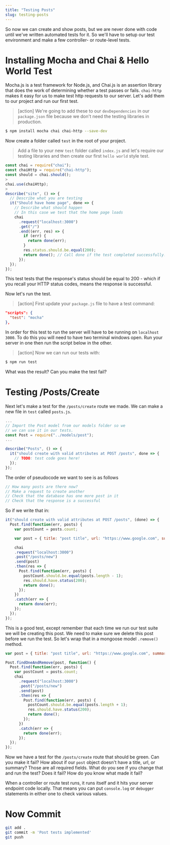 ```yaml
---
title: "Testing Posts"
slug: testing-posts
---
```


So now we can create and show posts, but we are never done with code until we've written automated tests for it. So we'll have to setup our test environment and make a few controller- or route-level tests.

# Installing Mocha and Chai & Hello World Test

Mocha.js is a test framework for Node.js, and Chai.js is an assertion library that does the work of determining whether a test passes or fails. `chai-http` makes it easy for us to make test http requests to our server. Let's add them to our project and run our first test.

> [action]
> We're going to add these to our `devDependencies` in our `package.json` file because we don't need the testing libraries in production.
>
```bash
$ npm install mocha chai chai-http --save-dev
```
>
Now create a folder called `test` in the root of your project.
>
> Add a file to your new `test` folder called `index.js` and let's require our testing libraries and then create our first `hello world` style test.
>
```js
const chai = require("chai");
const chaiHttp = require("chai-http");
const should = chai.should();
>
chai.use(chaiHttp);
>
describe("site", () => {
  // Describe what you are testing
  it("Should have home page", done => {
    // Describe what should happen
    // In this case we test that the home page loads
    chai
      .request("localhost:3000")
      .get("/")
      .end((err, res) => {
        if (err) {
          return done(err);
        }
        res.status.should.be.equal(200);
        return done(); // Call done if the test completed successfully.
      });
  });
});
```

This test tests that the response's status should be equal to 200 - which if you recall your HTTP status codes, means the response is successful.

Now let's run the test.

> [action]
>First update your `package.js` file to have a test command:
>
```json
"scripts": {
  "test": "mocha"
},
```

In order for this test to run the server will have to be running on `localhost 3000`. To do this you will need to have two terminal windows open. Run your server in one then run the script below in the other.

>[action]
> Now we can run our tests with:
>
```bash
$ npm run test
```

What was the result? Can you make the test fail?

# Testing /Posts/Create

Next let's make a test for the `/posts/create` route we made. We can make a new file in `test` called `posts.js`.

```js
...
// Import the Post model from our models folder so we
// we can use it in our tests.
const Post = require("../models/post");
...

describe("Posts", () => {
  it("should create with valid attributes at POST /posts", done => {
    // TODO: test code goes here!
  });
});
```

The order of pseudocode we want to see is as follows

```js
// How many posts are there now?
// Make a request to create another
// Check that the database has one more post in it
// Check that the response is a successful
```

So if we write that in:

```js
it("should create with valid attributes at POST /posts", (done) => {
  Post.find(function(err, posts) {
    var postCount = posts.count;

    var post = { title: "post title", url: "https://www.google.com", summary: "post summary" };

    chai
    .request("localhost:3000")
    .post("/posts/new")
    .send(post)
    .then(res => {
      Post.find(function(err, posts) {
        postCount.should.be.equal(posts.length - 1);
        res.should.have.status(200);
        return done();
      });
    })
    .catch(err => {
      return done(err);
    });
  });
});
```

This is a good test, except remember that each time we run our test suite we will be creating this post. We need to make sure we delete this post before we run the test. So let's wrap that in a mongoose model `.remove()` method.



```js
var post = { title: "post title", url: "https://www.google.com", summary: "post summary" };

Post.findOneAndRemove(post, function() {
  Post.find(function(err, posts) {
    var postCount = posts.count;
    chai
      .request("localhost:3000")
      .post("/posts/new")
      .send(post)
      .then(res => {
        Post.find(function(err, posts) {
          postCount.should.be.equal(posts.length + 1);
          res.should.have.status(200);
          return done();
        });
      })
      .catch(err => {
        return done(err);
      });
  });
});
```

Now we have a test for the `/posts/create` route that should be green. Can you make it fail? How about if our `post` object doesn't have a title, url, or summary? Those are all required fields. What do you see if you change that and run the test? Does it fail? How do you know what made it fail?

When a controller or route test runs, it runs itself and it hits your server endpoint code locally. That means you can put `console.log` or `debugger` statements in either one to check various values.

# Now Commit

```bash
git add .
git commit -m 'Post tests implemented'
git push
```
